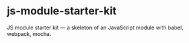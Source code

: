 # js-module-starter-kit
JS module starter kit — a skeleton of an JavaScript module with babel, webpack, mocha.
